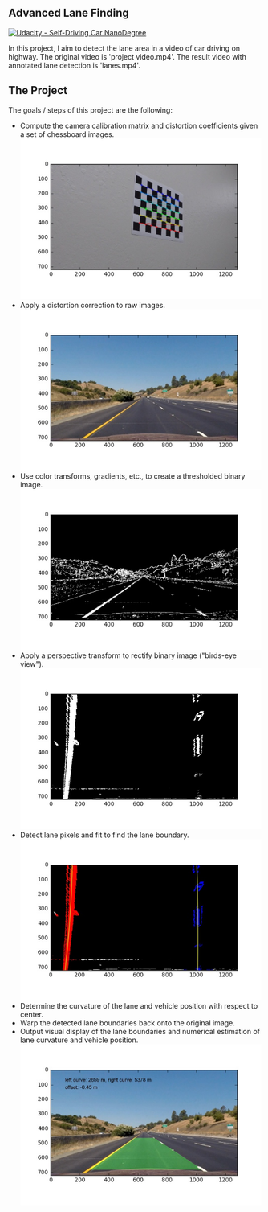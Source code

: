 ## Advanced Lane Finding
[![Udacity - Self-Driving Car NanoDegree](https://s3.amazonaws.com/udacity-sdc/github/shield-carnd.svg)](http://www.udacity.com/drive)


In this project, I aim to detect the lane area in a video of car driving on highway. The original video is 'project video.mp4'. The result video with annotated lane detection is 'lanes.mp4'.

[//]: # (Image References)

[image1]: ./output_images/chessboard_undistort.jpg "Undistorted"
[image2]: ./output_images/undistort.jpg "Road Transformed"
[image3]: ./output_images/combined_binary.jpg "Binary Example"
[image4]: ./output_images/perspective_transform.jpg "Warp Example"
[image5]: ./output_images/detect_lanes.jpg "Fit Visual"
[image6]: ./output_images/lanes_painted.jpg "Output"
[video1]: ./lanes.mp4 "Video"

The Project
---

The goals / steps of this project are the following:

* Compute the camera calibration matrix and distortion coefficients given a set of chessboard images.
![alt text][image1]
* Apply a distortion correction to raw images.
![alt text][image2]
* Use color transforms, gradients, etc., to create a thresholded binary image.
![alt text][image3]
* Apply a perspective transform to rectify binary image ("birds-eye view").
![alt text][image4]
* Detect lane pixels and fit to find the lane boundary.
![alt text][image5]
* Determine the curvature of the lane and vehicle position with respect to center.
* Warp the detected lane boundaries back onto the original image.
* Output visual display of the lane boundaries and numerical estimation of lane curvature and vehicle position.
![alt text][image6]
